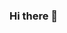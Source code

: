 ### Hi there 👋

<!--
**QuyHoang222/QuyHoang222** is a ✨ _special_ ✨ repository because its `README.md` (this file) appears on your GitHub profile.

Here are some ideas to get you started:

- 🔭 I’m currently working on ...
- 🌱 I’m currently learning C++ and C#.
- 👯 I’m looking to collaborate on game developing.
- 🤔 I’m looking for help with game engine.
- 💬 Ask me about ...
- 📫 How to reach me: ...
- 😄 Pronouns: ...
- ⚡ Fun fact: ...
-->
